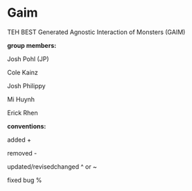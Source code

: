 # Gaim

TEH BEST Generated Agnostic Interaction of Monsters (GAIM)

**group members:**

Josh Pohl (JP)

Cole Kainz

Josh Philippy

Mi Huynh

Erick Rhen

**conventions:**

added				+

removed				-

updated/revisedchanged		^  or ~

fixed bug				%
